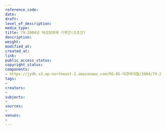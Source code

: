 ```yaml
---
reference_code: 
date: 
draft: 
level_of_description: 
media_type: 
title: 79-2004년 여성문화제 기획안(초초안)
description: 
weight: 
modified_at: 
created_at: 
link: 
public_access_status: 
copyright_status: 
components:
- https://jydh.s3.ap-northeast-2.amazonaws.com/RG-05-대경여대협/2004/79-2004년+여성문화제+기획안(초초안).pdf
tags:
- 
creators:
- 
subjects:
- 
sources:
- 
venues:
- 
---
```

